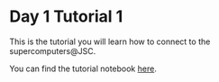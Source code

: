 Day 1 Tutorial 1 
===================
This is the tutorial you will learn how to connect to the supercomputers@JSC.

You can find the tutorial notebook [here](Tutorial1.ipynb).
